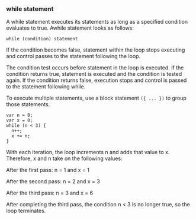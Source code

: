 ### while statement

A while statement executes its statements as long as a specified condition evaluates to true. Awhile statement looks as follows:

```
while (condition) statement
```

If the condition becomes false, statement within the loop stops executing and control passes to the statement following the loop.

The condition test occurs before statement in the loop is executed. If the condition returns true, statement is executed and the condition is tested again. If the condition returns false, execution stops and control is passed to the statement following while.

To execute multiple statements, use a block statement ```({ ... })``` to group those statements.

```
var n = 0;
var x = 0;
while (n < 3) {
  n++;
  x += n;
}
```

With each iteration, the loop increments n and adds that value to x. Therefore, x and n take on the following values:

After the first pass: n = 1 and x = 1

After the second pass: n = 2 and x = 3

After the third pass: n = 3 and x = 6

After completing the third pass, the condition n < 3 is no longer true, so the loop terminates.


